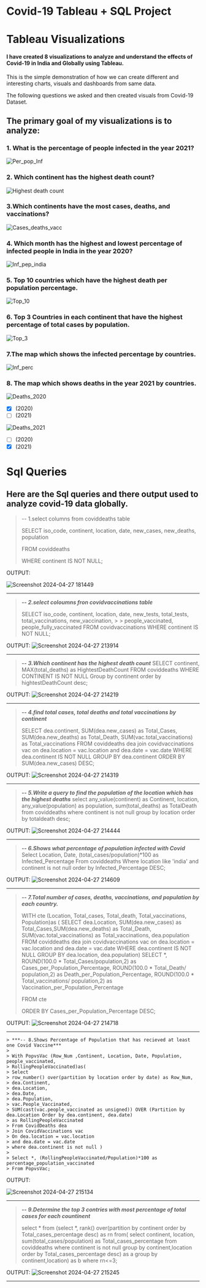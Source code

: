 # Covid-19 Tableau + SQL Project

# Tableau Visualizations

#### I have created 8 visualizations to analyze and understand the effects of Covid-19 in India and Globally using Tableau.

This is the simple demonstration of how we can create different and interesting charts, visuals and dashboards from same data.

The following questions we asked and then created visuals from Covid-19 Dataset.

## The primary goal of my visualizations is to analyze:
### 1. What is the percentage of people infected in the year 2021?

![Per_pop_Inf](https://github.com/jahnvi1017/tableau_project/assets/168184461/4294415a-bc03-4923-b2f5-7fd3023fb8ab)


### 2. Which continent has the highest death count?

![Highest death count](https://github.com/jahnvi1017/tableau_project/assets/168184461/0ae4b074-ccc9-4293-aaf1-7a87e0e0f26b)


### 3.Which continents have the most cases, deaths, and vaccinations?

![Cases_deaths_vacc](https://github.com/jahnvi1017/tableau_project/assets/168184461/fcce2936-8896-4472-b2af-016e9f6d8214)

### 4. Which month has the highest and lowest percentage of infected people in India in the year 2020?

![Inf_pep_india](https://github.com/jahnvi1017/tableau_project/assets/168184461/1298814d-7895-4aed-954d-0298c673d54f)


### 5. Top 10 countries which have the highest death per population percentage.

![Top_10](https://github.com/jahnvi1017/tableau_project/assets/168184461/d2afe3e8-ff13-4820-9319-50a77a7acfa9)


### 6. Top 3 Countries in each continent that have the highest percentage of total cases by population.

![Top_3](https://github.com/jahnvi1017/tableau_project/assets/168184461/6af0fa6e-c55f-45ed-a842-fd7e94e90150)


### 7.The map which shows the infected percentage by countries.

![Inf_perc](https://github.com/jahnvi1017/tableau_project/assets/168184461/e9823181-d6ca-43e0-ae24-907dacbc9926)


### 8. The map which shows deaths in the year 2021 by countries.
![Deaths_2020](https://github.com/jahnvi1017/tableau_project/assets/168184461/233e2a41-4d8a-4b05-93dd-e879ba7f4ca3)
- [x] (2020)
- [ ] (2021)

![Deaths_2021](https://github.com/jahnvi1017/tableau_project/assets/168184461/235e218b-f064-497c-ab35-f08a591627fb)

- [ ] (2020)
- [x] (2021)

# Sql Queries

## Here are the Sql queries and there output used to analyze covid-19 data globally.
> -- 1.select columns from coviddeaths table
>
> SELECT 
>	iso_code, continent, location, date, new_cases, new_deaths, population
>
> FROM coviddeaths
>
> WHERE continent IS NOT NULL;

OUTPUT:

![Screenshot 2024-04-27 181449](https://github.com/jahnvi1017/tableau_project/assets/168184461/75fbd589-ac6b-455f-b4f9-38303a911f8b)

---

> ***-- 2.select coloumns fron covidvaccinations table***
>
> SELECT iso_code, continent, location, date, new_tests, total_tests, total_vaccinations, new_vaccination, > > people_vaccinated, people_fully_vaccinated
> FROM covidvaccinations
> WHERE continent IS NOT NULL;

OUTPUT:
![Screenshot 2024-04-27 213914](https://github.com/jahnvi1017/tableau_project/assets/168184461/3503b255-dd34-4809-8c5a-ea2e9fac8356)

---

> ***-- 3.Which continent has the highest death count***
> SELECT continent, MAX(total_deaths) as HightestDeathCount
> FROM coviddeaths
> WHERE CONTINENT IS NOT NULL 
> Group by continent
> order by hightestDeathCount desc;

OUTPUT:
![Screenshot 2024-04-27 214219](https://github.com/jahnvi1017/tableau_project/assets/168184461/1889aa91-1bbc-404d-9c5d-5eb01b30c245)

---

> ***-- 4.find total cases, total deaths and total vaccinations by continent***
>
>SELECT
> dea.continent,
> SUM(dea.new_cases) as Total_Cases,
> SUM(dea.new_deaths) as Total_Death,
> SUM(vac.total_vaccinations) as Total_vaccinations
> FROM coviddeaths dea join covidvaccinations vac
> on dea.location = vac.location
> and dea.date = vac.date
> WHERE dea.continent IS NOT NULL
> GROUP BY dea.continent
> ORDER BY SUM(dea.new_cases) DESC;

OUTPUT:
![Screenshot 2024-04-27 214319](https://github.com/jahnvi1017/tableau_project/assets/168184461/7bdd57ae-556d-4892-85b5-80818123d18e)

---

> ***-- 5.Write a query to find the population of the location which has the highest deaths***
> select any_value(continent) as Continent, location, any_value(population) as population,
> sum(total_deaths) as TotalDeath from coviddeaths
> where continent is not null
> group by location
> order by totaldeath desc;

OUTPUT:
![Screenshot 2024-04-27 214444](https://github.com/jahnvi1017/tableau_project/assets/168184461/d00b699d-d968-43bd-a7b4-98ddcc0cb9d4)

---

> ***-- 6.Shows what percentage of population infected with Covid***
> Select Location, Date, (total_cases/population)*100 as Infected_Percentage
> From coviddeaths
> Where location like 'india'
> and continent is not null
> order by Infected_Percentage DESC;

OUTPUT:
![Screenshot 2024-04-27 214609](https://github.com/jahnvi1017/tableau_project/assets/168184461/88bd0e0c-028f-4c1a-b8af-df8609b3a054)

---

> ***-- 7.Total number of cases, deaths, vaccinations, and population by each country.***
>
> WITH cte (Location, Total_cases, Total_death, Total_vaccinations, Population)as (
> SELECT
> dea.Location,
> SUM(dea.new_cases) as Total_Cases,SUM(dea.new_deaths) as Total_Death,
> SUM(vac.total_vaccinations) as Total_vaccinations,
> dea.population
> FROM coviddeaths dea join covidvaccinations vac
> on dea.location = vac.location
> and dea.date = vac.date
> WHERE dea.continent IS NOT NULL
> GROUP BY dea.location, dea.population)
> SELECT *,
> ROUND(100.0 * Total_Cases/population,2) as Cases_per_Population_Percentage,
> ROUND(100.0 * Total_Death/ population,2) as Death_per_Population_Percentage,
> ROUND(100.0 * Total_vaccinations/ population,2) as Vaccination_per_Population_Percentage
>
> FROM cte
>
> ORDER BY Cases_per_Population_Percentage DESC;

OUTPUT:
![Screenshot 2024-04-27 214718](https://github.com/jahnvi1017/tableau_project/assets/168184461/2f3010c5-ed98-46a6-a075-7d8a21f186ce)

---
```
> ***-- 8.Shows Percentage of Population that has recieved at least one Covid Vaccine***
>
> With PopvsVac (Row_Num ,Continent, Location, Date, Population, people_vaccinated,
> RollingPeopleVaccinated)as(
> Select
> row_number() over(partition by location order by date) as Row_Num,
> dea.Continent,
> dea.Location,
> dea.Date,
> dea.Population,
> vac.People_Vaccinated,
> SUM(cast(vac.people_vaccinated as unsigned)) OVER (Partition by dea.Location Order by dea.continent, dea.date)
> as RollingPeopleVaccinated
> From CovidDeaths dea
> Join CovidVaccinations vac
> On dea.location = vac.location
> and dea.date = vac.date
> where dea.continent is not null )
>
> Select *, (RollingPeopleVaccinated/Population)*100 as percentage_population_vaccinated
> From PopvsVac;
```
OUTPUT:

![Screenshot 2024-04-27 215134](https://github.com/jahnvi1017/tableau_project/assets/168184461/ab48f775-f646-4b44-a6e5-972244d287ff)

---

> ***-- 9.Determine the top 3 contries with most percentage of total cases for each countinent***
>
> select *
> from
> (select *,
> rank() over(partition by continent order by Total_cases_percentage desc) as rn
> from(
> select continent, location, sum(total_cases/population) as Total_cases_percentage
> from coviddeaths
> where continent is not null
> group by continent,location
> order by Total_cases_percentage desc) as a
> group by continent,location) as b
> where rn<=3;

OUTPUT:
![Screenshot 2024-04-27 215245](https://github.com/jahnvi1017/tableau_project/assets/168184461/fab56779-3686-4a71-b3c6-fae200d6bfbf)

---
